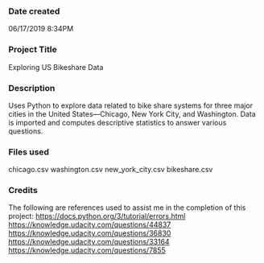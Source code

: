 ### Date created
06/17/2019 8:34PM

### Project Title
Exploring US Bikeshare Data

### Description
Uses Python to explore data related to bike share systems for three major cities in the United States—Chicago, New York City, and Washington. Data is imported and computes descriptive statistics to answer various questions.

### Files used
chicago.csv
washington.csv
new_york_city.csv
bikeshare.csv

### Credits
The following are references used to assist me in the completion of this project:
https://docs.python.org/3/tutorial/errors.html
https://knowledge.udacity.com/questions/44837
https://knowledge.udacity.com/questions/36830
https://knowledge.udacity.com/questions/33164
https://knowledge.udacity.com/questions/7855

